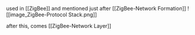 used in [[ZigBee]] and mentioned just after [[ZigBee-Network Formation]]
![[image_ZigBee-Protocol Stack.png]]

after this, comes [[ZigBee-Network Layer]]
